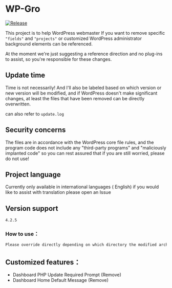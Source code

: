 # WP-Gro
[![Release](https://img.shields.io/badge/release-V1.0-green)](https://github.com/honcbb-secu/WP-Gro/releases)

This project is to help WordPress webmaster If you want to remove specific `"fields"` and `"projects"` or customized WordPress administrator background elements can be referenced.

At the moment we're just suggesting a reference direction and no plug-ins to assist, so you're responsible for these changes.

## Update time

Time is not necessarily! And I'll also be labeled based on which version or new version will be modified, and if WordPress doesn't make significant changes, at least the files that have been removed can be directly overwritten.

can also refer to `update.log`

## Security concerns

The files are in accordance with the WordPress core file rules, and the program code does not include any "third-party programs" and "maliciously implanted code" so you can rest assured that if you are still worried, please do not use!


## Project language

Currently only available in international languages ( English) if you would like to assist with translation please open an Issue 


## Version support

`4.2.5`


### How to use：

```bash
Please override directly depending on which directory the modified archive is located in
```

## Customized features：

* Dashboard PHP Update Required Prompt (Remove) 
* Dashboard Home Default Message (Remove)
